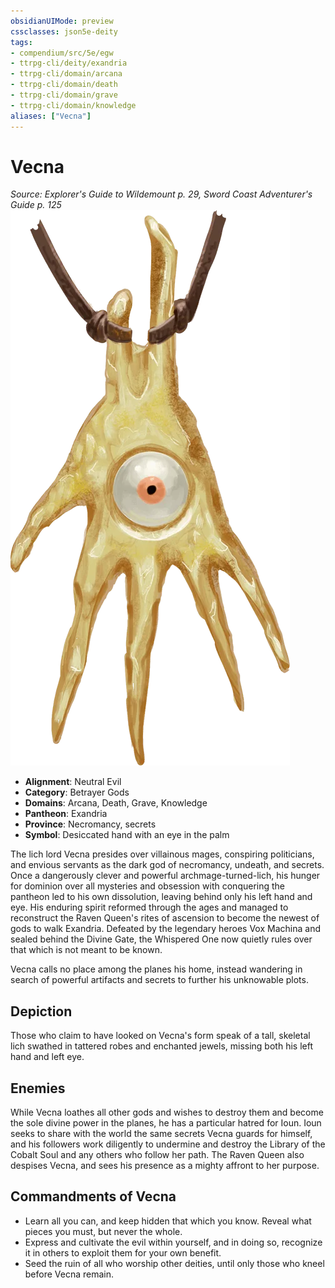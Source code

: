 ```yaml
---
obsidianUIMode: preview
cssclasses: json5e-deity
tags:
- compendium/src/5e/egw
- ttrpg-cli/deity/exandria
- ttrpg-cli/domain/arcana
- ttrpg-cli/domain/death
- ttrpg-cli/domain/grave
- ttrpg-cli/domain/knowledge
aliases: ["Vecna"]
---
```

# Vecna
*Source: Explorer's Guide to Wildemount p. 29, Sword Coast Adventurer's Guide p. 125* 
![](https://raw.githubusercontent.com/5etools-mirror-2/5etools-img/main/deities/EGW/Symbol%20of%20Vecna.webp#symbol)

- **Alignment**: Neutral Evil
- **Category**: Betrayer Gods
- **Domains**: Arcana, Death, Grave, Knowledge
- **Pantheon**: Exandria
- **Province**: Necromancy, secrets
- **Symbol**: Desiccated hand with an eye in the palm

The lich lord Vecna presides over villainous mages, conspiring politicians, and envious servants as the dark god of necromancy, undeath, and secrets. Once a dangerously clever and powerful archmage-turned-lich, his hunger for dominion over all mysteries and obsession with conquering the pantheon led to his own dissolution, leaving behind only his left hand and eye. His enduring spirit reformed through the ages and managed to reconstruct the Raven Queen's rites of ascension to become the newest of gods to walk Exandria. Defeated by the legendary heroes Vox Machina and sealed behind the Divine Gate, the Whispered One now quietly rules over that which is not meant to be known.

Vecna calls no place among the planes his home, instead wandering in search of powerful artifacts and secrets to further his unknowable plots.

## Depiction

Those who claim to have looked on Vecna's form speak of a tall, skeletal lich swathed in tattered robes and enchanted jewels, missing both his left hand and left eye.

## Enemies

While Vecna loathes all other gods and wishes to destroy them and become the sole divine power in the planes, he has a particular hatred for Ioun. Ioun seeks to share with the world the same secrets Vecna guards for himself, and his followers work diligently to undermine and destroy the Library of the Cobalt Soul and any others who follow her path. The Raven Queen also despises Vecna, and sees his presence as a mighty affront to her purpose.

## Commandments of Vecna

- Learn all you can, and keep hidden that which you know. Reveal what pieces you must, but never the whole.  
- Express and cultivate the evil within yourself, and in doing so, recognize it in others to exploit them for your own benefit.  
- Seed the ruin of all who worship other deities, until only those who kneel before Vecna remain.
